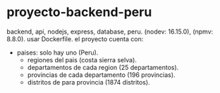 # proyecto-backend-peru
 backend, api, nodejs, express, database, peru.
 (nodev: 16.15.0), (npmv: 8.8.0).
 usar Dockerfile.
el proyecto cuenta con:
- paises: solo hay uno (Peru).
  + regiones del pais (costa sierra selva).
  + departamentos de cada region (25 departamentos).
  + provincias de cada departamento (196 provincias).
  + distritos de para provincia (1874 distritos).
